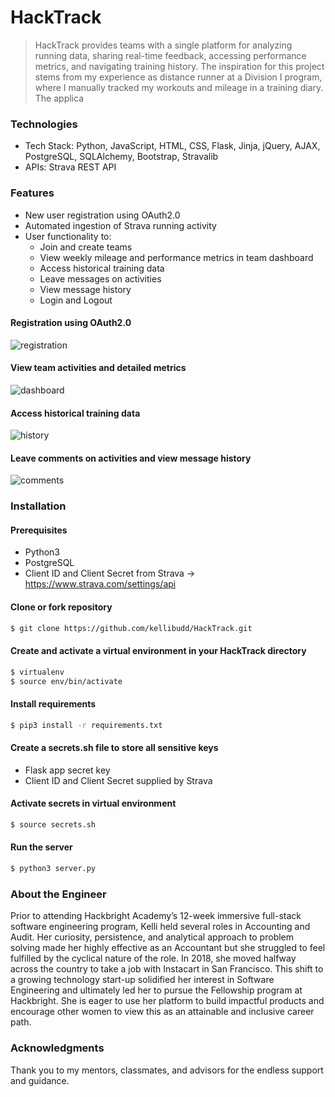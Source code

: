 # HackTrack

>HackTrack provides teams with a single platform for analyzing running data, sharing real-time feedback, accessing performance metrics, and navigating training history. The inspiration for this project stems from my experience as distance runner at a Division I program, where I manually tracked my workouts and mileage in a training diary. The applica


### Technologies
  - Tech Stack: Python, JavaScript, HTML, CSS, Flask, Jinja, jQuery, AJAX, PostgreSQL, SQLAlchemy, Bootstrap, Stravalib 
  - APIs: Strava REST API
### Features
  - New user registration using OAuth2.0
  - Automated ingestion of Strava running activity
  - User functionality to:
    - Join and create teams
    - View weekly mileage and performance metrics in team dashboard
    - Access historical training data
    - Leave messages on activities
    - View message history
    - Login and Logout

#### Registration using OAuth2.0
![registration](https://github.com/kellibudd/hacktrack/blob/master/static/img/registration.gif)
#### View team activities and detailed metrics
![dashboard](https://github.com/kellibudd/hacktrack/blob/master/static/img/view_activities.gif)
#### Access historical training data
![history](https://github.com/kellibudd/hacktrack/blob/master/static/img/navigate_weeks.gif)
#### Leave comments on activities and view message history
![comments](https://github.com/kellibudd/hacktrack/blob/master/static/img/comments.gif)






### Installation
#### Prerequisites
  - Python3
  - PostgreSQL
  - Client ID and Client Secret from Strava -> https://www.strava.com/settings/api

#### Clone or fork repository
```sh
$ git clone https://github.com/kellibudd/HackTrack.git
```
#### Create and activate a virtual environment in your HackTrack directory
```sh
$ virtualenv
$ source env/bin/activate
```
#### Install requirements
```sh
$ pip3 install -r requirements.txt
```
#### Create a secrets.sh file to store all sensitive keys
  - Flask app secret key
  - Client ID and Client Secret supplied by Strava

#### Activate secrets in virtual environment
```sh
$ source secrets.sh
```
#### Run the server
```sh
$ python3 server.py
```

### About the Engineer

Prior to attending Hackbright Academy’s 12-week immersive full-stack software engineering program, Kelli held several roles in Accounting and Audit. Her curiosity, persistence, and analytical approach to problem solving made her highly effective as an Accountant but she struggled to feel fulfilled by the cyclical nature of the role. In 2018, she moved halfway across the country to take a job with Instacart in San Francisco. This shift to a growing technology start-up solidified her interest in Software Engineering and ultimately led her to pursue the Fellowship program at Hackbright. She is eager to use her platform to build impactful products and encourage other women to view this as an attainable and inclusive career path.

### Acknowledgments

Thank you to my mentors, classmates, and advisors for the endless support and guidance.




[//]: # (These are reference links used in the body of this note and get stripped out when the markdown processor does its job. There is no need to format nicely because it shouldn't be seen. Thanks SO - http://stackoverflow.com/questions/4823468/store-comments-in-markdown-syntax)

   [registration]: <https://github.com/kellibudd/hacktrack/blob/master/static/img/registration.gif>
   [dashboard]: <https://github.com/kellibudd/hacktrack/blob/master/static/img/view_activities.gif>
   [history]: <https://github.com/kellibudd/hacktrack/blob/master/static/img/navigate_weeks.gif>
   [comments]: <https://github.com/kellibudd/hacktrack/blob/master/static/img/comments.gif>
